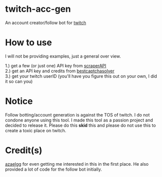 # twitch-acc-gen
 An account creator/follow bot for [twitch](https://twitch.tv)

# How to use
I will not be providing examples, just a general over view.

1.) get a few (or just one) API key from [scraperAPI](https://www.scraperapi.com)\
2.) get an API key and credits from [bestcaptchasolver](https://bestcaptchasolver.com)\
3.) get your twitch userID (you'll have you figure this out on your own, I did it so can you)

# Notice
Follow botting/account generation is against the TOS of twitch. I do not condone anyone using this tool. I made this tool as a passion project and decided to release it. Please do this **skid** this and please do not use this to create a toxic place on twitch.

# Credit(s)
[azaelgg](https://github.com/azaelgg) for even getting me interested in this in the first place. He also provided a lot of code for the follow bot initially.